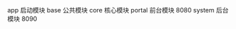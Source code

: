 app         启动模块
base        公共模块
core        核心模块
portal      前台模块        8080
system      后台模块        8090

